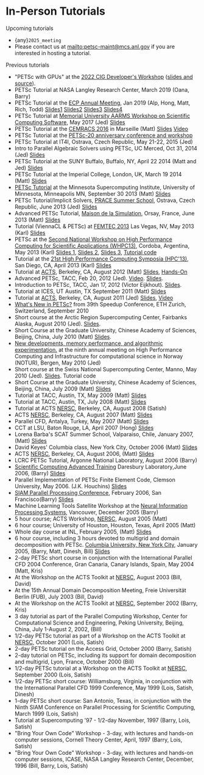 # In-Person Tutorials

Upcoming tutorials

- {any}`2025_meeting`
- Please contact us at <mailto:petsc-maint@mcs.anl.gov> if you are interested in hosting a tutorial.

Previous tutorials

- "PETSc with GPUs" at the [2022 CIG Developer's Workshop](https://geodynamics.hubzero.org/events/details/259) ([slides and source](https://gitlab.com/psanan/petsc-gpu-cig-2022-02-28)).
- PETSc Tutorial at NASA Langley Research Center, March 2019 (Oana, Barry)
- PETSc Tutorial at the [ECP Annual Meeting](https://ecpannualmeeting.com/), Jan 2019 (Alp, Hong, Matt, Rich, Todd)
  [Slides1](https://www.mcs.anl.gov/petsc/documentation/tutorials/ECP19/ECP19_Intro_Solvers.pdf)
  [Slides2](https://www.mcs.anl.gov/petsc/documentation/tutorials/ECP19/ECP19_TS.pdf)
  [Slides3](https://www.mcs.anl.gov/petsc/documentation/tutorials/ECP19/ECP19_TAO.pdf)
  [Slides4](https://www.mcs.anl.gov/petsc/documentation/tutorials/ECP19/ECP19_Adjoint.pdf)
- PETSc Tutorial at [Memorial University AARMS Workshop on Scientific Computing Software](https://www.math.mun.ca/~smaclachlan/anasc_petsc/),
  May 2017 (Jed)
  [Slides](https://jedbrown.org/files/201705-MUNPETSc.pdf)
- PETSc Tutorial at the [CEMRACS 2016](http://smai.emath.fr/cemracs/cemracs16/) in Marseille
  (Matt) [Slides](https://www.mcs.anl.gov/petsc/documentation/tutorials/TutorialCEMRACS2016.pdf)
  [Video](https://www.youtube.com/watch?v=P5Iwwhbnwxk)
- PETSc Tutorial at the [PETSc-20 anniversary conference and workshop](https://www.mcs.anl.gov/petsc/documentation/tutorials/../../petsc-20)
- PETSc Tutorial at IT4I, Ostrava, Czech Republic, May 21-22, 2015
  (Jed)
- Intro to Parallel Algebraic Solvers using PETSc, UC Merced, Oct
  31, 2014 (Jed)
  [Slides](https://jedbrown.org/files/20141031-PETSc.pdf)
- PETSc Tutorial at the SUNY Buffalo, Buffalo, NY, April 22 2014
  (Matt and Jed) [Slides](https://www.mcs.anl.gov/petsc/documentation/tutorials/BuffaloTutorial.pdf)
- PETSc Tutorial at the Imperial College, London, UK, March 19 2014
  (Matt) [Slides](https://www.mcs.anl.gov/petsc/documentation/tutorials/ParisTutorial.pdf)
- [PETSc Tutorial](https://www.msi.umn.edu/tutorial/946) at the
  Minnesota Supercomputing Institute, University of Minnesota,
  Minneapolis MN, September 30 2013 (Matt)
  [Slides](https://www.mcs.anl.gov/petsc/documentation/tutorials/MSITutorial.pdf)
- PETSc Tutorial/Implicit Solvers, [PRACE Summer School](http://events.prace-ri.eu/conferenceDisplay.py?confId=140),
  Ostrava, Czech Republic, June 2013 (Jed)
  [Slides](https://59a2.org/files/20130618-PRACE.pdf)
- Advanced PETSc Tutorial, [Maison de la
  Simulation](http://www.maisondelasimulation.fr/), Orsay,
  France, June 2013 (Matt) [Slides](https://www.mcs.anl.gov/petsc/documentation/tutorials/ParisTutorial.pdf)
- Tutorial (ViennaCL & PETSc) at [FEMTEC 2013](http://femtec2013.femhub.com/) Las Vegas, NV, May 2013
  (Karl)
  [Slides](https://www.karlrupp.net/wp-content/uploads/2013/05/FEMTEC2013-tutorial.pdf)
- PETSc at the [Second National Workshop on High Performance Computing for Scientific Applications (WHPC13)](http://ccad.unc.edu.ar/whpc13/), Cordoba, Argentina,
  May 2013 (Karl) [Slides 1](https://www.karlrupp.net/wp-content/uploads/2013/05/WHPC13-part1.pdf),
  [Slides 2](https://www.karlrupp.net/wp-content/uploads/2013/05/WHPC13-part2.pdf),
  [Slides 3](https://www.karlrupp.net/wp-content/uploads/2013/05/WHPC13-part3.pdf),
  [Tutorial code](https://github.com/karlrupp/whpc13)
- Tutorial at the [21st High Performance Computing Symposia (HPC'13)](http://www.scs.org/springsim/2013/HPC), San Diego,
  CA, April 2013 (Karl)
  [Slides](https://www.karlrupp.net/wp-content/uploads/2013/05/HPC2013.pdf)
- Tutorial at [ACTS](http://acts.nersc.gov/events/Workshop2012),
  Berkeley, CA, August 2012 (Matt)
  [Slides](https://www.mcs.anl.gov/petsc/documentation/tutorials/ACTSTutorial2012.pdf),
  [Hands-On](https://www.mcs.anl.gov/petsc/documentation/tutorials/ACTSHandsOn2012.pdf)
- Advanced PETSc, TACC, Feb 20, 2012 (Jed).
  [Video](https://meeting.austin.utexas.edu/p3jyp6jut4e/).
  [Slides](https://59a2.org/files/20120220-TACC.pdf).
- Introduction to PETSc, TACC, Jan 17, 2012 (Victor Eijkhout).
  [Slides](http://www.tacc.utexas.edu/c/document_library/get_file?uuid=802633ce-f165-407f-bec8-f0efca556e20&groupId=13601).
- Tutorial at ICES, UT Austin, TX September 2011 (Matt)
  [Slides](https://www.mcs.anl.gov/petsc/documentation/tutorials/UTAustinTutorial2011.pdf)
- Tutorial at [ACTS](http://acts.nersc.gov/events/Workshop2011),
  Berkeley, CA, August 2011 (Jed) [Slides](https://www.mcs.anl.gov/petsc/documentation/tutorials/20110817-ACTS.pdf),
  [Video](https://www.youtube.com/watch?v=FD6tWAgQE6c)
- [What's New in PETSc?](https://www.mcs.anl.gov/petsc/documentation/tutorials/Speedup10.pdf) from 39th Speedup
  Conference, ETH Zurich, Switzerland, September 2010
- Short course at the Arctic Region Supercomputing Center, Fairbanks
  Alaska, August 2010 (Jed). [Slides](https://www.mcs.anl.gov/petsc/documentation/tutorials/ARSC2010.pdf).
- Short Course at the Graduate University, Chinese Academy of
  Sciences, Beijing, China, July 2010 (Matt)
  [Slides](https://www.mcs.anl.gov/petsc/documentation/tutorials/GUCASTutorial10.pdf).
- [New developments, memory performance, and algorithmic experimentation.](https://www.mcs.anl.gov/petsc/documentation/tutorials/NOTUR2010.pdf) at the ninth annual meeting on
  High Performance Computing and Infrastructure for computational
  science in Norway (NOTUR), Bergen, May 2010 (Jed)
- Short course at the Swiss National Supercomputing Center, Manno,
  May 2010 (Jed). [Slides](https://www.mcs.anl.gov/petsc/documentation/tutorials/CSCS2010.pdf). Tutorial code
- Short Course at the Graduate University, Chinese Academy of
  Sciences, Beijing, China, July 2009 (Matt)
  [Slides](https://www.mcs.anl.gov/petsc/documentation/tutorials/GUCASTutorial09.pdf)
- Tutorial at TACC, Austin, TX, May 2009 (Matt)
  [Slides](https://www.mcs.anl.gov/petsc/documentation/tutorials/TACCTutorial2009.pdf)
- Tutorial at TACC, Austin, TX, July 2008 (Matt)
  [Slides](https://www.mcs.anl.gov/petsc/documentation/tutorials/TACC2008.pdf)
- Tutorial at ACTS [NERSC](https://www.nersc.gov/), Berkeley, CA,
  August 2008 (Satish)
- ACTS [NERSC](https://www.nersc.gov/), Berkeley, CA, August 2007
  (Matt) [Slides](https://www.mcs.anl.gov/petsc/documentation/tutorials/ACTS2007.pdf)
- Parallel CFD, Antalya, Turkey, May 2007 (Matt)
  [Slides](https://www.mcs.anl.gov/petsc/documentation/tutorials/PCFD2007.pdf)
- CCT at LSU, Baton Rouge, LA, April 2007 (Hong)
  [Slides](https://www.mcs.anl.gov/petsc/documentation/tutorials/PETSc-CCT07.pdf)
- Lorena Barba's SCAT Summer School, Valparaiso, Chile, January
  2007, (Matt) [Slides](https://www.mcs.anl.gov/petsc/documentation/tutorials/SCAT2007.pdf)
- David Keyes' Columbia class, New York City, October 2006 (Matt)
  [Slides](https://www.mcs.anl.gov/petsc/documentation/tutorials/Columbia06.pdf)
- ACTS [NERSC](https://www.nersc.gov/), Berkeley, CA, August
  2006, (Matt) [Slides](https://www.mcs.anl.gov/petsc/documentation/tutorials/ACTS2006/ACTS2006.pdf)
- LCRC PETSc Tutorial, Argonne National Laboratory, August 2006
  (Barry)
- [Scientific Computing Advanced Training](http://www.scat.bristol.ac.uk) Daresbury
  Laboratory,June 2006, (Barry) [Slides](https://www.mcs.anl.gov/petsc/documentation/tutorials/SCAT-Tut06.pdf)
- Parallel Implementation of PETSc Finite Element Code, Clemson
  University, May 2006. (J.K. Houchins)
  [Slides](https://www.mcs.anl.gov/petsc/documentation/tutorials/jhouchins_writeup_revised.pdf)
- [SIAM Parallel Processing Conference](http://www.siam.org/meetings/pp06/shortcourse.htm),
  February 2006, San Francisco(Barry) [Slides](https://www.mcs.anl.gov/petsc/documentation/tutorials/PetscTu06.pdf)
- Machine Learning Tools Satellite Workshop at the [Neural Information Processing Systems](http://nips.cc/Conferences/2005/), Vancouver, December
  2005 (Barry)
- 5 hour course; ACTS Workshop, [NERSC](https://www.nersc.gov/),
  August 2005 (Matt)
- 6 hour course; University of Houston, Houston, Texas, April 2005
  (Matt)
- Whole day course at INL, February 2005, (Matt)
  [Slides](https://www.mcs.anl.gov/petsc/documentation/tutorials/INL05/tutorial.pdf)
- 6 hour course, including 3 hours devoted to multigrid and domain
  decomposition with PETSc. [Columbia University, New York City](https://cims.nyu.edu/dd16/tutorials.html), January 2005,
  (Barry, Matt, Dinesh, Bill)
  [Slides](https://www.mcs.anl.gov/petsc/documentation/tutorials/Columbia04/DDandMultigrid.pdf)
- 2-day PETSc short course in conjunction with the International
  Parallel CFD 2004 Conference, Gran Canaria, Canary Islands, Spain,
  May 2004 (Matt, Kris)
- At the Workshop on the ACTS Toolkit at
  [NERSC](https://www.nersc.gov/), August 2003 (Bill, David)
- At the 15th Annual Domain Decomposition Meeting, Freie Universität
  Berlin (FUB), July 2003 (Bill, David)
- At the Workshop on the ACTS Toolkit at
  [NERSC](https://www.nersc.gov/), September 2002 (Barry, Kris)
- 3 day tutorial as part of the Parallel Computing Workshop, Center
  for Computational Science and Engineering, Peking University,
  Beijing, China, July 1-August 2, 2002, (Bill)
- 1/2-day PETSc tutorial as part of a Workshop on the ACTS Toolkit
  at [NERSC](https://www.nersc.gov/), October 2001 (Lois, Satish)
- 2-day PETSc tutorial on the Access Grid, October 2000 (Barry,
  Satish)
- 2-day tutorial on PETSc, including its support for domain
  decomposition and multigrid, Lyon, France, October 2000 (Bill)
- 1/2-day PETSc tutorial at a Workshop on the ACTS Toolkit at
  [NERSC](https://www.nersc.gov/), September 2000 (Lois, Satish)
- 1/2-day PETSc short course: Williamsburg, Virginia, in conjunction
  with the International Parallel CFD 1999 Conference, May 1999
  (Lois, Satish, Dinesh)
- 1-day PETSc short course: San Antonio, Texas, in conjunction with
  the Ninth SIAM Conference on Parallel Processing for Scientific
  Computing, March 1999 (Lois, Satish)
- Tutorial at Supercomputing '97 - 1/2-day November, 1997 (Barry,
  Lois, Satish)
- "Bring Your Own Code" Workshop - 3-day, with lectures and hands-on
  computer sessions, Cornell Theory Center, April, 1997 (Barry,
  Lois, Satish)
- "Bring Your Own Code" Workshop - 3-day, with lectures and hands-on
  computer sessions, ICASE, NASA Langley Research Center, December,
  1996 (Bill, Barry, Lois, Satish)
